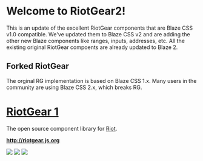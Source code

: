 # Welcome to RiotGear2!
This is an update of the excellent RiotGear components that are Blaze CSS v1.0 compatible. We've updated them to Blaze CSS v2 and are adding the other new Blaze components like ranges, inputs, addresses, etc. All the existing original RiotGear compoents are already updated to Blaze 2.

## Forked RiotGear
The orginal RG implementation is based on Blaze CSS 1.x. Many users in the community are using Blaze CSS 2.x, which breaks RG.

# <a href="http://riotgear.js.org">RiotGear 1</a>

The open source component library for <a href="http://riotjs.com">Riot</a>.

**http://riotgear.js.org**

<a href="https://www.npmjs.com/package/riotgear"><img src="https://img.shields.io/npm/v/riotgear.svg?style=flat-square"></a>
<a href="https://www.npmjs.com/package/riotgear"><img src="https://img.shields.io/npm/dm/riotgear.svg?style=flat-square"></a>
<a href="https://github.com/RiotGear/rg/blob/master/LICENSE"><img src="https://img.shields.io/npm/l/riotgear.svg?style=flat-square"></a>
